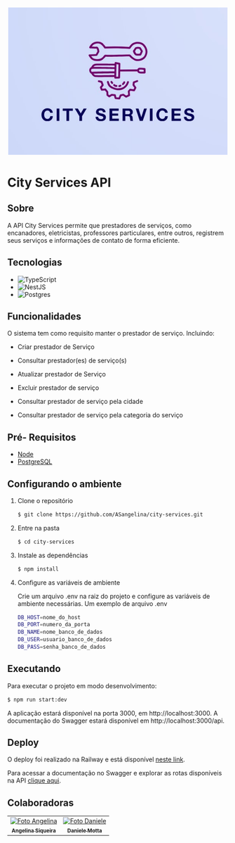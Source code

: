 <h1 align="center">
  <img src="public/logo-city-services.png" alt="logo city services" width="500">
</h1>


# City Services API

## Sobre

A API City Services permite que prestadores de serviços, como encanadores, eletricistas, professores particulares, entre outros, registrem seus serviços e informações de contato de forma eficiente.

## Tecnologias

- ![TypeScript](https://img.shields.io/badge/typescript-%23007ACC.svg?style=for-the-badge&logo=typescript&logoColor=white)
- ![NestJS](https://img.shields.io/badge/nestjs-%23E0234E.svg?style=for-the-badge&logo=nestjs&logoColor=white)
- ![Postgres](https://img.shields.io/badge/postgres-%23316192.svg?style=for-the-badge&logo=postgresql&logoColor=white)

## Funcionalidades

O sistema tem como requisito manter o prestador de serviço. Incluindo:

- Criar prestador de Serviço​

- Consultar prestador(es) de serviço(s)​

- Atualizar prestador de Serviço​

- Excluir prestador de serviço​

- Consultar prestador de serviço pela cidade

- Consultar prestador de serviço pela categoria do serviço

## Pré- Requisitos

- [Node](https://nodejs.org/pt)
- [PostgreSQL](https://www.postgresql.org/)

## Configurando o ambiente

1.  Clone o repositório

    ```bash
    $ git clone https://github.com/ASangelina/city-services.git
    ```

2.  Entre na pasta

    ```bash
    $ cd city-services
    ```

3.  Instale as dependências

    ```bash
    $ npm install
    ```

4.  Configure as variáveis de ambiente

    Crie um arquivo .env na raiz do projeto e configure as variáveis de ambiente necessárias. Um exemplo de arquivo .env

    ```bash
    DB_HOST=nome_do_host
    DB_PORT=numero_da_porta
    DB_NAME=nome_banco_de_dados
    DB_USER=usuario_banco_de_dados
    DB_PASS=senha_banco_de_dados
    ```

## Executando

Para executar o projeto em modo desenvolvimento:

```bash
$ npm run start:dev
```

A aplicação estará disponível na porta 3000, em http://localhost:3000.
A documentação do Swagger estará disponível em http://localhost:3000/api.

## Deploy

O deploy foi realizado na Railway e está disponível [neste link](https://city-services-production-410d.up.railway.app/).

Para acessar a documentação no Swagger e explorar as rotas disponíveis na API [clique aqui](https://city-services-production-410d.up.railway.app/api).

## Colaboradoras

<table>
  <tr>
     <td align="center">
      <a href="https://www.linkedin.com/in/angelina-siqueira/">
        <img src="https://avatars.githubusercontent.com/u/106254077?v=4" width="100px;" alt="Foto Angelina"/><br>
        <sub>
          <b>Angelina Siqueira</b>
        </sub>
      </a>
    </td>
    <td align="center">
      <a href="https://www.linkedin.com/in/daniele-mottaro/">
        <img src="https://avatars.githubusercontent.com/u/143735595?v=4" width="100px;" alt="Foto Daniele"/><br>
        <sub>
          <b>Daniele Motta</b>
        </sub>
      </a>
    </td>
  </tr>
</table>
